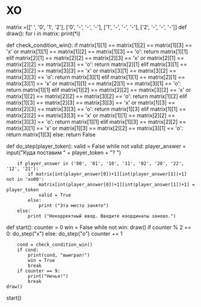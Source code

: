 # XO
matrix =[[' ', '0', '1', '2'],
         ['0', '-', '-', '-'],
         ['1', '-', '-', '-'],
         ['2', '-', '-', '-']]
def draw():
    for i in matrix:
        print(*i)



def check_condition_win():
    if matrix[1][1] == matrix[1][2] == matrix[1][3] == 'x' or matrix[1][1] == matrix[1][2] == matrix[1][3] == 'o':
        return matrix[1][1]
    elif matrix[2][1] == matrix[2][2] == matrix[2][3] == 'x' or matrix[2][1] == matrix[2][2] == matrix[2][3] == 'o':
        return matrix[2][1]
    elif matrix[3][1] == matrix[3][2] == matrix[3][3] == 'x' or matrix[3][1] == matrix[3][2] == matrix[3][3] == 'o':
        return matrix[3][1]
    elif matrix[1][1] == matrix[2][1] == matrix[3][1] == 'x' or matrix[1][1] == matrix[2][1] == matrix[3][1] == 'o':
        return matrix[1][1]
    elif matrix[1][2] == matrix[2][2] == matrix[3][2] == 'x' or matrix[1][2] == matrix[2][2] == matrix[3][2] == 'o':
        return matrix[1][2]
    elif matrix[1][3] == matrix[2][3] == matrix[3][3] == 'x' or matrix[1][3] == matrix[2][3] == matrix[3][3] == 'o':
        return matrix[1][3]
    elif matrix[1][1] == matrix[2][2] == matrix[3][3] == 'x' or matrix[1][1] == matrix[2][2] == matrix[3][3] == 'o':
        return matrix[1][1]
    elif matrix[1][3] == matrix[2][2] == matrix[3][1] == 'x' or matrix[1][3] == matrix[2][2] == matrix[3][1] == 'o':
        return matrix[1][3]
    else:
        return False

def do_step(player_token):
    valid = False
    while not valid:
        player_answer = input("Куда поставим " + player_token + "? ")

        if player_answer in ('00', '01', '10', '11', '02', '20', '22', '12', '21'):
            if matrix[int(player_answer[0])+1][int(player_answer[1])+1] not in 'xo00':
                matrix[int(player_answer[0])+1][int(player_answer[1])+1] = player_token
                valid = True
            else:
                print ("Эта место занято")
        else:
            print ("Некорректный ввод. Введите координаты заново.")



def start():
    counter = 0
    win = False
    while not win:
        draw()
        if counter % 2 == 0:
            do_step("x")
        else:
            do_step("o")
        counter += 1

        cond = check_condition_win()
        if cond:
            print(cond, "выиграл!")
            win = True
            break
        if counter == 9:
            print("Ничья!")
            break
    draw()

start()
